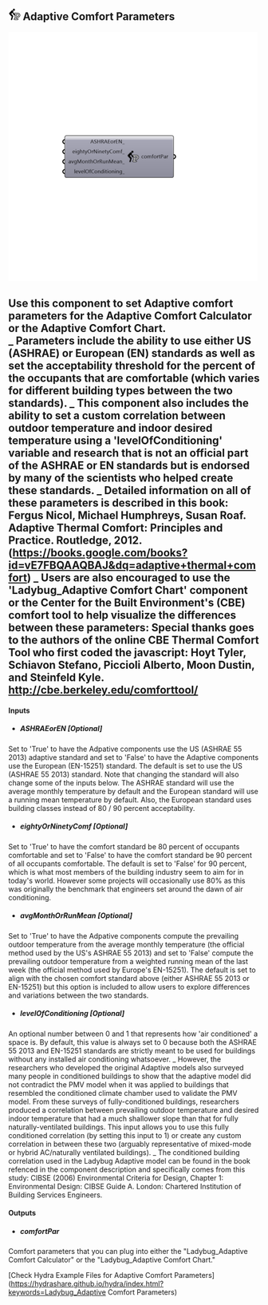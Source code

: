 ## ![](../../images/icons/Adaptive_Comfort_Parameters.png) Adaptive Comfort Parameters

![](../../images/500x500/Adaptive_Comfort_Parameters.png)

Use this component to set Adaptive comfort parameters for the Adaptive Comfort Calculator or the Adaptive Comfort Chart.  
 _
 Parameters include the ability to use either US (ASHRAE) or European (EN) standards as well as set the acceptability threshold for the percent of the occupants that are comfortable (which varies for different building types between the two standards).
 _
 This component also includes the ability to set a custom correlation between outdoor temperature and indoor desired temperature using a 'levelOfConditioning' variable and research that is not an official part of the ASHRAE or EN standards but is endorsed by many of the scientists who helped create these standards.
 _
 Detailed information on all of these parameters is described in this book:
 Fergus Nicol, Michael Humphreys, Susan Roaf. Adaptive Thermal Comfort: Principles and Practice. Routledge, 2012. (https://books.google.com/books?id=vE7FBQAAQBAJ&dq=adaptive+thermal+comfort)
 _
 Users are also encouraged to use the 'Ladybug_Adaptive Comfort Chart' component or the Center for the Built Environment's (CBE) comfort tool to help visualize the differences between these parameters:
 Special thanks goes to the authors of the online CBE Thermal Comfort Tool who first coded the javascript: Hoyt Tyler, Schiavon Stefano, Piccioli Alberto, Moon Dustin, and Steinfeld Kyle. http://cbe.berkeley.edu/comforttool/
 -
 

#### Inputs
* ##### ASHRAEorEN [Optional]
Set to 'True' to have the Adpative components use the US (ASHRAE 55 2013) adaptive standard and set to 'False' to have the Adaptive components use the European (EN-15251) standard.  The default is set to use the US (ASHRAE 55 2013) standard.  Note that changing the standard will also change some of the inputs below.  The ASHRAE standard will use the average monthly temperature by default and the European standard will use a running mean temperature by default.  Also, the European standard uses building classes instead of 80 / 90 percent acceptability.
* ##### eightyOrNinetyComf [Optional]
Set to 'True' to have the comfort standard be 80 percent of occupants comfortable and set to 'False' to have the comfort standard be 90 percent of all occupants comfortable.  The default is set to 'False' for 90 percent, which is what most members of the building industry seem to aim for in today's world.  However some projects will occasionally use 80% as this was originally the benchmark that engineers set around the dawn of air conditioning.
* ##### avgMonthOrRunMean [Optional]
Set to 'True' to have the Adpative components compute the prevailing outdoor temperature from the average monthly temperature (the official method used by the US's ASHRAE 55 2013) and set to 'False' compute the prevailing outdoor temperature from a weighted running mean of the last week (the official method used by Europe's EN-15251).  The default is set to align with the chosen comfort standard above (either ASHRAE 55 2013 or EN-15251) but this option is included to allow users to explore differences and variations between the two standards.
* ##### levelOfConditioning [Optional]
An optional number between 0 and 1 that represents how 'air conditioned' a space is. By default, this value is always set to 0 because both the ASHRAE 55 2013 and EN-15251 standards are strictly meant to be used for buildings without any installed air conditioning whatsoever.
 _
 However, the researchers who developed the original Adaptive models also surveyed many people in conditioned buildings to show that the adaptive model did not contradict the PMV model when it was applied to buildings that resembled the conditioned climate chamber used to validate the PMV model.  From these surveys of fully-conditioned buildings, researchers produced a correlation between prevailing outdoor temperature and desired indoor temperature that had a much shallower slope than that for fully naturally-ventilated buildings.  This input allows you to use this fully conditioned correlation (by setting this input to 1) or create any custom correlation in between these two (arguably representative of mixed-mode or hybrid AC/naturally ventilated buildings).
 _
 The conditioned building correlation used in the Ladybug Adaptive model can be found in the book refenced in the component description and specifically comes from this study:
 CIBSE (2006) Environmental Criteria for Design, Chapter 1: Environmental Design: CIBSE Guide A. London: Chartered Institution of Building Services Engineers.

#### Outputs
* ##### comfortPar
Comfort parameters that you can plug into either the "Ladybug_Adaptive Comfort Calculator" or the "Ladybug_Adaptive Comfort Chart."


[Check Hydra Example Files for Adaptive Comfort Parameters](https://hydrashare.github.io/hydra/index.html?keywords=Ladybug_Adaptive Comfort Parameters)